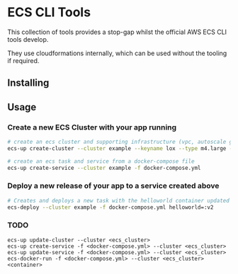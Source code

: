 ECS CLI Tools
=============

This collection of tools provides a stop-gap whilst the official AWS ECS CLI tools develop.

They use cloudformations internally, which can be used without the tooling if required.

## Installing



## Usage

### Create a new ECS Cluster with your app running

```bash
# create an ecs cluster and supporting infrastructure (vpc, autoscale group, security groups, etc)
ecs-up create-cluster --cluster example --keyname lox --type m4.large --size 4

# create an ecs task and service from a docker-compose file
ecs-up create-service --cluster example -f docker-compose.yml
```

### Deploy a new release of your app to a service created above

```bash
# Creates and deploys a new task with the helloworld container updated with a new image tag
ecs-deploy --cluster example -f docker-compose.yml helloworld=:v2
```

### TODO

```
ecs-up update-cluster --cluster <ecs_cluster>
ecs-up create-service -f <docker-compose.yml> --cluster <ecs_cluster>
ecs-up update-service -f <docker-compose.yml> --cluster <ecs_cluster>
ecs-docker-run -f <docker-compose.yml> --cluster <ecs_cluster> <container>
```


